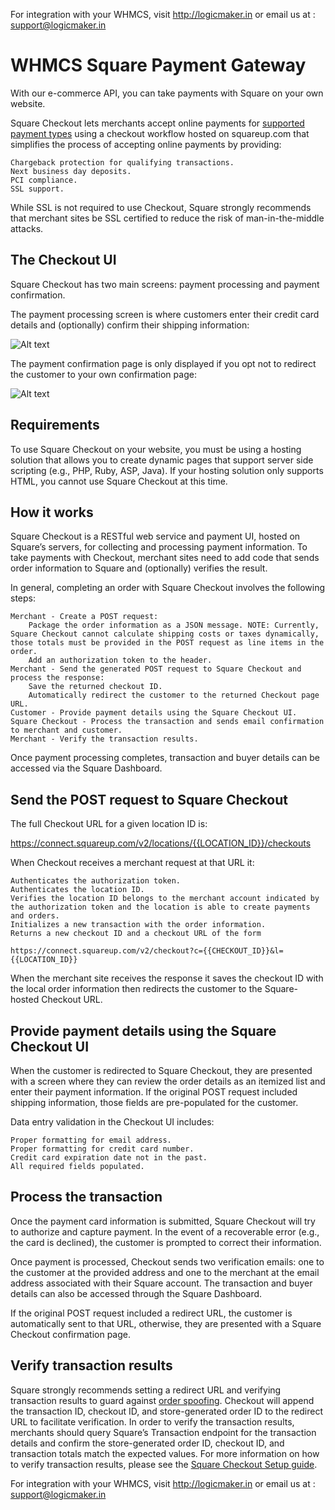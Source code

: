 For integration with your WHMCS, visit http://logicmaker.in or email us at : support@logicmaker.in

# WHMCS Square Payment Gateway

With our e-commerce API, you can take payments with Square on your own website.

Square Checkout lets merchants accept online payments for [supported payment types](https://squareup.com/help/article/5085) using a checkout workflow hosted on squareup.com that simplifies the process of accepting online payments by providing:

    Chargeback protection for qualifying transactions.
    Next business day deposits.
    PCI compliance.
    SSL support.

While SSL is not required to use Checkout, Square strongly recommends that merchant sites be SSL certified to reduce the risk of man-in-the-middle attacks.

## The Checkout UI

Square Checkout has two main screens: payment processing and payment confirmation.

The payment processing screen is where customers enter their credit card details and (optionally) confirm their shipping information:

![Alt text](https://docs.connect.squareup.com/assets/docs/checkout/checkout-screen-01-ed78eb4b8dc9074cae25f31b1a2d555735f64d99bbd2872ca664a7e29de3e077.png "Checkout")

The payment confirmation page is only displayed if you opt not to redirect the customer to your own confirmation page:

![Alt text](https://docs.connect.squareup.com/assets/docs/checkout/checkout-screen-02-de37e8f955599cb14f999d440ade31bc8f18dc8ba2ca15ca4ac8975e8477091c.png "Confirmation")

## Requirements

To use Square Checkout on your website, you must be using a hosting solution that allows you to create dynamic pages that support server side scripting (e.g., PHP, Ruby, ASP, Java). If your hosting solution only supports HTML, you cannot use Square Checkout at this time.

## How it works

Square Checkout is a RESTful web service and payment UI, hosted on Square’s servers, for collecting and processing payment information. To take payments with Checkout, merchant sites need to add code that sends order information to Square and (optionally) verifies the result.

In general, completing an order with Square Checkout involves the following steps:

    Merchant - Create a POST request:
        Package the order information as a JSON message. NOTE: Currently, Square Checkout cannot calculate shipping costs or taxes dynamically, those totals must be provided in the POST request as line items in the order.
        Add an authorization token to the header.
    Merchant - Send the generated POST request to Square Checkout and process the response:
        Save the returned checkout ID.
        Automatically redirect the customer to the returned Checkout page URL.
    Customer - Provide payment details using the Square Checkout UI.
    Square Checkout - Process the transaction and sends email confirmation to merchant and customer.
    Merchant - Verify the transaction results.

Once payment processing completes, transaction and buyer details can be accessed via the Square Dashboard.

## Send the POST request to Square Checkout

The full Checkout URL for a given location ID is:

https://connect.squareup.com/v2/locations/{{LOCATION_ID}}/checkouts

When Checkout receives a merchant request at that URL it:

    Authenticates the authorization token.
    Authenticates the location ID.
    Verifies the location ID belongs to the merchant account indicated by the authorization token and the location is able to create payments and orders.
    Initializes a new transaction with the order information.
    Returns a new checkout ID and a checkout URL of the form

    https://connect.squareup.com/v2/checkout?c={{CHECKOUT_ID}}&l={{LOCATION_ID}}

When the merchant site receives the response it saves the checkout ID with the local order information then redirects the customer to the Square-hosted Checkout URL.

## Provide payment details using the Square Checkout UI

When the customer is redirected to Square Checkout, they are presented with a screen where they can review the order details as an itemized list and enter their payment information. If the original POST request included shipping information, those fields are pre-populated for the customer.

Data entry validation in the Checkout UI includes:

    Proper formatting for email address.
    Proper formatting for credit card number.
    Credit card expiration date not in the past.
    All required fields populated.

## Process the transaction

Once the payment card information is submitted, Square Checkout will try to authorize and capture payment. In the event of a recoverable error (e.g., the card is declined), the customer is prompted to correct their information.

Once payment is processed, Checkout sends two verification emails: one to the customer at the provided address and one to the merchant at the email address associated with their Square account. The transaction and buyer details can also be accessed through the Square Dashboard.

If the original POST request included a redirect URL, the customer is automatically sent to that URL, otherwise, they are presented with a Square Checkout confirmation page.

## Verify transaction results

Square strongly recommends setting a redirect URL and verifying transaction results to guard against [order spoofing](https://en.wikipedia.org/wiki/Spoofing_attack). Checkout will append the transaction ID, checkout ID, and store-generated order ID to the redirect URL to facilitate verification. In order to verify the transaction results, merchants should query Square’s Transaction endpoint for the transaction details and confirm the store-generated order ID, checkout ID, and transaction totals match the expected values. For more information on how to verify transaction results, please see the [Square Checkout Setup guide](https://docs.connect.squareup.com/payments/checkout/setup). 


For integration with your WHMCS, visit http://logicmaker.in or email us at : support@logicmaker.in
